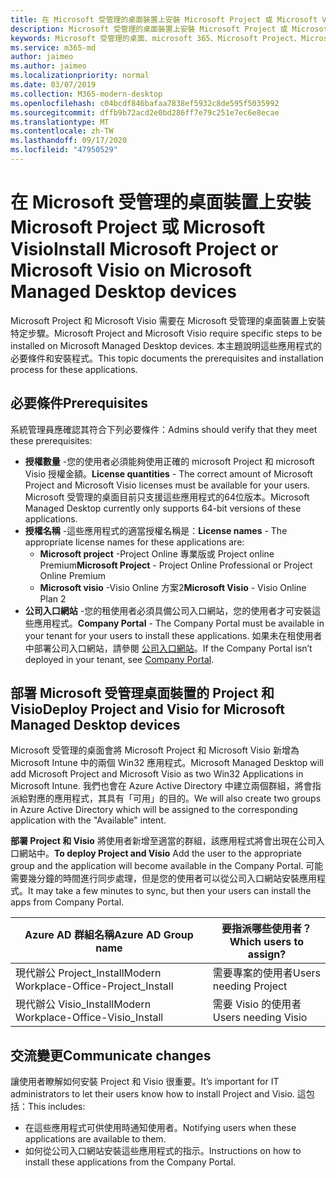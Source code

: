 ```yaml
---
title: 在 Microsoft 受管理的桌面裝置上安裝 Microsoft Project 或 Microsoft Visio
description: Microsoft 受管理的桌面裝置上安裝 Microsoft Project 或 Microsoft Visio 的資訊
keywords: Microsoft 受管理的桌面、microsoft 365、Microsoft Project、Microsoft Visio
ms.service: m365-md
author: jaimeo
ms.author: jaimeo
ms.localizationpriority: normal
ms.date: 03/07/2019
ms.collection: M365-modern-desktop
ms.openlocfilehash: c04bcdf846bafaa7838ef5932c8de595f5035992
ms.sourcegitcommit: dffb9b72acd2e0bd286ff7e79c251e7ec6e8ecae
ms.translationtype: MT
ms.contentlocale: zh-TW
ms.lasthandoff: 09/17/2020
ms.locfileid: "47950529"
---
```

# <a name="install-microsoft-project-or-microsoft-visio-on-microsoft-managed-desktop-devices"></a><span data-ttu-id="8f3e9-104">在 Microsoft 受管理的桌面裝置上安裝 Microsoft Project 或 Microsoft Visio</span><span class="sxs-lookup"><span data-stu-id="8f3e9-104">Install Microsoft Project or Microsoft Visio on Microsoft Managed Desktop devices</span></span>

<span data-ttu-id="8f3e9-105">Microsoft Project 和 Microsoft Visio 需要在 Microsoft 受管理的桌面裝置上安裝特定步驟。</span><span class="sxs-lookup"><span data-stu-id="8f3e9-105">Microsoft Project and Microsoft Visio require specific steps to be installed on Microsoft Managed Desktop devices.</span></span> <span data-ttu-id="8f3e9-106">本主題說明這些應用程式的必要條件和安裝程式。</span><span class="sxs-lookup"><span data-stu-id="8f3e9-106">This topic documents the prerequisites and installation process for these applications.</span></span>

## <a name="prerequisites"></a><span data-ttu-id="8f3e9-107">必要條件</span><span class="sxs-lookup"><span data-stu-id="8f3e9-107">Prerequisites</span></span>

<span data-ttu-id="8f3e9-108">系統管理員應確認其符合下列必要條件：</span><span class="sxs-lookup"><span data-stu-id="8f3e9-108">Admins should verify that they meet these prerequisites:</span></span>
- <span data-ttu-id="8f3e9-109">**授權數量** -您的使用者必須能夠使用正確的 microsoft Project 和 microsoft Visio 授權金額。</span><span class="sxs-lookup"><span data-stu-id="8f3e9-109">**License quantities** - The correct amount of Microsoft Project and Microsoft Visio licenses must be available for your users.</span></span> <span data-ttu-id="8f3e9-110">Microsoft 受管理的桌面目前只支援這些應用程式的64位版本。</span><span class="sxs-lookup"><span data-stu-id="8f3e9-110">Microsoft Managed Desktop currently only supports 64-bit versions of these applications.</span></span> 
- <span data-ttu-id="8f3e9-111">**授權名稱** -這些應用程式的適當授權名稱是：</span><span class="sxs-lookup"><span data-stu-id="8f3e9-111">**License names** - The appropriate license names for these applications are:</span></span>
    - <span data-ttu-id="8f3e9-112">**Microsoft project** -Project Online 專業版或 Project online Premium</span><span class="sxs-lookup"><span data-stu-id="8f3e9-112">**Microsoft Project** - Project Online Professional or Project Online Premium</span></span>
    - <span data-ttu-id="8f3e9-113">**Microsoft visio** -Visio Online 方案2</span><span class="sxs-lookup"><span data-stu-id="8f3e9-113">**Microsoft Visio** - Visio Online Plan 2</span></span>
- <span data-ttu-id="8f3e9-114">**公司入口網站** -您的租使用者必須具備公司入口網站，您的使用者才可安裝這些應用程式。</span><span class="sxs-lookup"><span data-stu-id="8f3e9-114">**Company Portal** -  The Company Portal must be available in your tenant for your users to install these applications.</span></span> <span data-ttu-id="8f3e9-115">如果未在租使用者中部署公司入口網站，請參閱 [公司入口網站](company-portal.md)。</span><span class="sxs-lookup"><span data-stu-id="8f3e9-115">If the Company Portal isn’t deployed in your tenant, see [Company Portal](company-portal.md).</span></span>

## <a name="deploy-project-and-visio-for-microsoft-managed-desktop-devices"></a><span data-ttu-id="8f3e9-116">部署 Microsoft 受管理桌面裝置的 Project 和 Visio</span><span class="sxs-lookup"><span data-stu-id="8f3e9-116">Deploy Project and Visio for Microsoft Managed Desktop devices</span></span>
<span data-ttu-id="8f3e9-117">Microsoft 受管理的桌面會將 Microsoft Project 和 Microsoft Visio 新增為 Microsoft Intune 中的兩個 Win32 應用程式。</span><span class="sxs-lookup"><span data-stu-id="8f3e9-117">Microsoft Managed Desktop will add Microsoft Project and Microsoft Visio as two Win32 Applications in Microsoft Intune.</span></span> <span data-ttu-id="8f3e9-118">我們也會在 Azure Active Directory 中建立兩個群組，將會指派給對應的應用程式，其具有「可用」的目的。</span><span class="sxs-lookup"><span data-stu-id="8f3e9-118">We will also create two groups in Azure Active Directory which will be assigned to the corresponding application with the "Available" intent.</span></span> 

<span data-ttu-id="8f3e9-119">**部署 Project 和 Visio** 將使用者新增至適當的群組，該應用程式將會出現在公司入口網站中。</span><span class="sxs-lookup"><span data-stu-id="8f3e9-119">**To deploy Project and Visio** Add the user to the appropriate group and the application will become available in the Company Portal.</span></span> <span data-ttu-id="8f3e9-120">可能需要幾分鐘的時間進行同步處理，但是您的使用者可以從公司入口網站安裝應用程式。</span><span class="sxs-lookup"><span data-stu-id="8f3e9-120">It may take a few minutes to sync, but then your users can install the apps from Company Portal.</span></span> 

<span data-ttu-id="8f3e9-121">Azure AD 群組名稱</span><span class="sxs-lookup"><span data-stu-id="8f3e9-121">Azure AD Group name</span></span> | <span data-ttu-id="8f3e9-122">要指派哪些使用者？</span><span class="sxs-lookup"><span data-stu-id="8f3e9-122">Which users to assign?</span></span>   
 --- | ---
<span data-ttu-id="8f3e9-123">現代辦公 Project_Install</span><span class="sxs-lookup"><span data-stu-id="8f3e9-123">Modern Workplace-Office-Project_Install</span></span> | <span data-ttu-id="8f3e9-124">需要專案的使用者</span><span class="sxs-lookup"><span data-stu-id="8f3e9-124">Users needing Project</span></span>
<span data-ttu-id="8f3e9-125">現代辦公 Visio_Install</span><span class="sxs-lookup"><span data-stu-id="8f3e9-125">Modern Workplace-Office-Visio_Install</span></span> | <span data-ttu-id="8f3e9-126">需要 Visio 的使用者</span><span class="sxs-lookup"><span data-stu-id="8f3e9-126">Users needing Visio</span></span>

## <a name="communicate-changes"></a><span data-ttu-id="8f3e9-127">交流變更</span><span class="sxs-lookup"><span data-stu-id="8f3e9-127">Communicate changes</span></span>
<span data-ttu-id="8f3e9-128">讓使用者瞭解如何安裝 Project 和 Visio 很重要。</span><span class="sxs-lookup"><span data-stu-id="8f3e9-128">It’s important for IT administrators to let their users know how to install Project and Visio.</span></span> <span data-ttu-id="8f3e9-129">這包括：</span><span class="sxs-lookup"><span data-stu-id="8f3e9-129">This includes:</span></span> 
- <span data-ttu-id="8f3e9-130">在這些應用程式可供使用時通知使用者。</span><span class="sxs-lookup"><span data-stu-id="8f3e9-130">Notifying users when these applications are available to them.</span></span> 
- <span data-ttu-id="8f3e9-131">如何從公司入口網站安裝這些應用程式的指示。</span><span class="sxs-lookup"><span data-stu-id="8f3e9-131">Instructions on how to install these applications from the Company Portal.</span></span>
